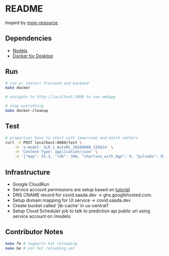 # README

Inspird by [mojo-resource](https://github.com/h2oai/h2o-tutorials/tree/master/tutorials/mojo-resource).

## Dependencies

* [Nodejs](https://nodejs.org/en/)
* [Docker for Desktop](https://www.docker.com/products/docker-desktop)

## Run

```sh
# run or restart frontend and backend
make docker

# navigate to http://localhost:3000 to see webapp

# stop everything
make docker-cleanup
```

##  Test

```sh
# properties have to start with lowercase and match setters
curl -X POST localhost:8080/test \
    -H 'x-model: GLM_1_AutoML_20200608_155614' \
    -H 'Content-Type: application/json' \
    -d '{"map": 55.3, "ldh": 340, "charlson_with_Age": 9, "pulseOx": 92, "egfr": 63, "troponin": 0.01, "ddimerIni": 1.24, "rr": 22, "mcv": 93.5, "calcium": 5.2}'
```

## Infrastructure

* Google CloudRun
* Service account permissions are setup based on [tutorial](https://github.com/GoogleCloudPlatform/github-actions/tree/master/example-workflows/cloud-run)
* DNS CNAME record for covid.saada.dev -> ghs.googlehosted.com.
* Setup domain mapping for UI service -> covid.saada.dev
* Create bucket called 'jib-cache' in us-central1
* Setup Cloud Scheduler job to talk to prediction api public url using service account on /models

## Contributor Notes

```sh
make fe # supports hot reloading
make be # not hot reloading yet
```
